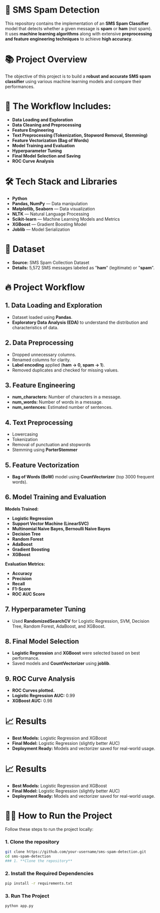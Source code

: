 # 📩 **SMS Spam Detection**

This repository contains the implementation of an **SMS Spam Classifier** model that detects whether a given message is **spam** or **ham** (not spam).  
It uses **machine learning algorithms** along with extensive **preprocessing and feature engineering techniques** to achieve **high accuracy**.

# 📚 **Project Overview**

The objective of this project is to build a **robust and accurate SMS spam classifier** using various machine learning models and compare their performances.

# 🔗 **The Workflow Includes:**

- **Data Loading and Exploration**
- **Data Cleaning and Preprocessing**
- **Feature Engineering**
- **Text Preprocessing (Tokenization, Stopword Removal, Stemming)**
- **Feature Vectorization (Bag of Words)**
- **Model Training and Evaluation**
- **Hyperparameter Tuning**
- **Final Model Selection and Saving**
- **ROC Curve Analysis**

# 🛠️ **Tech Stack and Libraries**

- **Python**
- **Pandas, NumPy** — Data manipulation
- **Matplotlib, Seaborn** — Data visualization
- **NLTK** — Natural Language Processing
- **Scikit-learn** — Machine Learning Models and Metrics
- **XGBoost** — Gradient Boosting Model
- **Joblib** — Model Serialization

# 📝 **Dataset**

- **Source:** SMS Spam Collection Dataset
- **Details:** 5,572 SMS messages labeled as "**ham**" (legitimate) or "**spam**".

# 🔥 **Project Workflow**

## 1. **Data Loading and Exploration**
- Dataset loaded using **Pandas**.
- **Exploratory Data Analysis (EDA)** to understand the distribution and characteristics of data.

## 2. **Data Preprocessing**
- Dropped unnecessary columns.
- Renamed columns for clarity.
- **Label encoding** applied (**ham → 0, spam → 1**).
- Removed duplicates and checked for missing values.

## 3. **Feature Engineering**
- **num_characters:** Number of characters in a message.
- **num_words:** Number of words in a message.
- **num_sentences:** Estimated number of sentences.

## 4. **Text Preprocessing**
- Lowercasing
- Tokenization
- Removal of punctuation and stopwords
- Stemming using **PorterStemmer**

## 5. **Feature Vectorization**
- **Bag of Words (BoW)** model using **CountVectorizer** (top 3000 frequent words).

## 6. **Model Training and Evaluation**

**Models Trained:**
- **Logistic Regression**
- **Support Vector Machine (LinearSVC)**
- **Multinomial Naive Bayes, Bernoulli Naive Bayes**
- **Decision Tree**
- **Random Forest**
- **AdaBoost**
- **Gradient Boosting**
- **XGBoost**

**Evaluation Metrics:**
- **Accuracy**
- **Precision**
- **Recall**
- **F1-Score**
- **ROC AUC Score**

## 7. **Hyperparameter Tuning**
- Used **RandomizedSearchCV** for Logistic Regression, SVM, Decision Tree, Random Forest, AdaBoost, and XGBoost.

## 8. **Final Model Selection**
- **Logistic Regression** and **XGBoost** were selected based on best performance.
- Saved models and **CountVectorizer** using **joblib**.

## 9. **ROC Curve Analysis**
- **ROC Curves plotted.**
- **Logistic Regression AUC:** 0.99
- **XGBoost AUC:** 0.98

# 📈 **Results**

- **Best Models:** Logistic Regression and XGBoost
- **Final Model:** Logistic Regression (slightly better AUC)
- **Deployment Ready:** Models and vectorizer saved for real-world usage.

# 📈 **Results**

- **Best Models:** Logistic Regression and XGBoost
- **Final Model:** Logistic Regression (slightly better AUC)
- **Deployment Ready:** Models and vectorizer saved for real-world usage.

# 🏃‍♂️ **How to Run the Project**

Follow these steps to run the project locally:

### 1. **Clone the repository**

```bash
git clone https://github.com/your-username/sms-spam-detection.git
cd sms-spam-detection
### 1. **Clone the repository**
```
### 2. **Install the Required Dependencies**
```bash
pip install -r requirements.txt
```
### 3. **Run The Project**
```bash
python app.py
